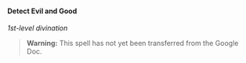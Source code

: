 #### Detect Evil and Good
<!-- markdownlint-disable-next-line no-emphasis-as-heading -->
_1st-level divination_

> **Warning:**
> This spell has not yet been transferred from the Google Doc.
